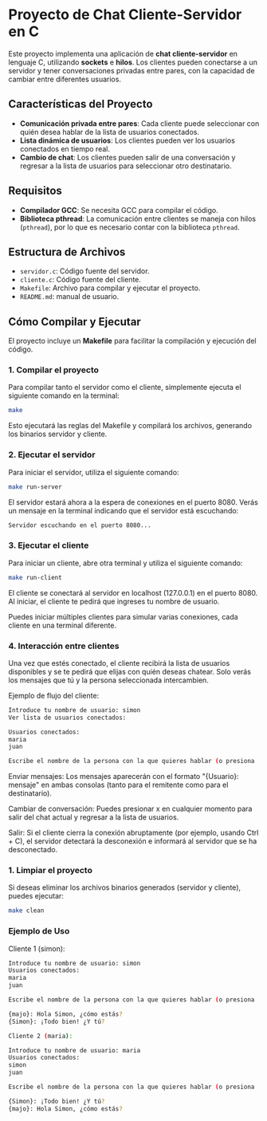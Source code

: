 # Proyecto de Chat Cliente-Servidor en C

Este proyecto implementa una aplicación de **chat cliente-servidor** en lenguaje C, utilizando **sockets** e **hilos**. Los clientes pueden conectarse a un servidor y tener conversaciones privadas entre pares, con la capacidad de cambiar entre diferentes usuarios.

## Características del Proyecto

- **Comunicación privada entre pares**: Cada cliente puede seleccionar con quién desea hablar de la lista de usuarios conectados.
- **Lista dinámica de usuarios**: Los clientes pueden ver los usuarios conectados en tiempo real.
- **Cambio de chat**: Los clientes pueden salir de una conversación y regresar a la lista de usuarios para seleccionar otro destinatario.

## Requisitos

- **Compilador GCC**: Se necesita GCC para compilar el código.
- **Biblioteca pthread**: La comunicación entre clientes se maneja con hilos (`pthread`), por lo que es necesario contar con la biblioteca `pthread`.

## Estructura de Archivos

- `servidor.c`: Código fuente del servidor.
- `cliente.c`: Código fuente del cliente.
- `Makefile`: Archivo para compilar y ejecutar el proyecto.
- `README.md`: manual de usuario.

## Cómo Compilar y Ejecutar

El proyecto incluye un **Makefile** para facilitar la compilación y ejecución del código.

### 1. Compilar el proyecto

Para compilar tanto el servidor como el cliente, simplemente ejecuta el siguiente comando en la terminal:

```bash
make
```

Esto ejecutará las reglas del Makefile y compilará los archivos, generando los binarios servidor y cliente.

### 2. Ejecutar el servidor
Para iniciar el servidor, utiliza el siguiente comando:

```bash
make run-server
```

El servidor estará ahora a la espera de conexiones en el puerto 8080. Verás un mensaje en la terminal indicando que el servidor está escuchando:

```bash
Servidor escuchando en el puerto 8080...
```
### 3. Ejecutar el cliente
Para iniciar un cliente, abre otra terminal y utiliza el siguiente comando:

```bash
make run-client
```
El cliente se conectará al servidor en localhost (127.0.0.1) en el puerto 8080. Al iniciar, el cliente te pedirá que ingreses tu nombre de usuario.

Puedes iniciar múltiples clientes para simular varias conexiones, cada cliente en una terminal diferente.

### 4. Interacción entre clientes
Una vez que estés conectado, el cliente recibirá la lista de usuarios disponibles y se te pedirá que elijas con quién deseas chatear. Solo verás los mensajes que tú y la persona seleccionada intercambien.

Ejemplo de flujo del cliente:

```bash
Introduce tu nombre de usuario: simon
Ver lista de usuarios conectados:

Usuarios conectados:
maria
juan

Escribe el nombre de la persona con la que quieres hablar (o presiona 'x' para salir):
```

Enviar mensajes: Los mensajes aparecerán con el formato "{Usuario}: mensaje" en ambas consolas (tanto para el remitente como para el destinatario).

Cambiar de conversación: Puedes presionar x en cualquier momento para salir del chat actual y regresar a la lista de usuarios.

Salir: Si el cliente cierra la conexión abruptamente (por ejemplo, usando Ctrl + C), el servidor detectará la desconexión e informará al servidor que se ha desconectado.

### 1. Limpiar el proyecto
Si deseas eliminar los archivos binarios generados (servidor y cliente), puedes ejecutar:

```bash
make clean
```

### Ejemplo de Uso
Cliente 1 (simon):

```bash
Introduce tu nombre de usuario: simon
Usuarios conectados:
maria
juan

Escribe el nombre de la persona con la que quieres hablar (o presiona 'x' para salir): majo

{majo}: Hola Simon, ¿cómo estás?
{Simon}: ¡Todo bien! ¿Y tú?
```
```bash
Cliente 2 (maria):

Introduce tu nombre de usuario: maria
Usuarios conectados:
simon
juan

Escribe el nombre de la persona con la que quieres hablar (o presiona 'x' para salir): simon

{Simon}: ¡Todo bien! ¿Y tú?
{majo}: Hola Simon, ¿cómo estás?
```
